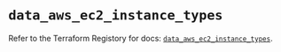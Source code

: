# `data_aws_ec2_instance_types`

Refer to the Terraform Registory for docs: [`data_aws_ec2_instance_types`](https://registry.terraform.io/providers/hashicorp/aws/5.16.0/docs/data-sources/ec2_instance_types).
